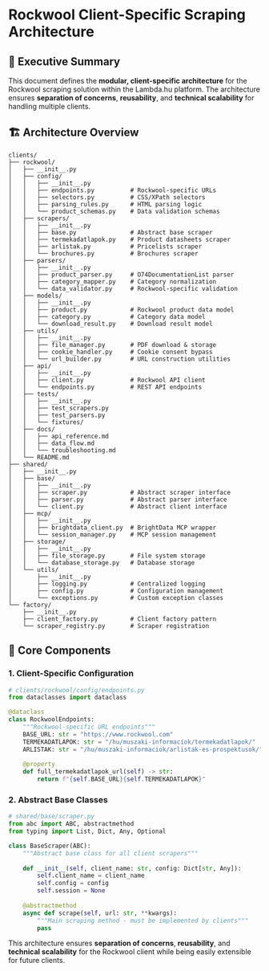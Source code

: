 # Rockwool Client-Specific Scraping Architecture

## 🎯 **Executive Summary**

This document defines the **modular, client-specific architecture** for the Rockwool scraping solution within the Lambda.hu platform. The architecture ensures **separation of concerns**, **reusability**, and **technical scalability** for handling multiple clients.

## 🏗️ **Architecture Overview**

```
clients/
├── rockwool/
│   ├── __init__.py
│   ├── config/
│   │   ├── __init__.py
│   │   ├── endpoints.py          # Rockwool-specific URLs
│   │   ├── selectors.py          # CSS/XPath selectors
│   │   ├── parsing_rules.py      # HTML parsing logic
│   │   └── product_schemas.py    # Data validation schemas
│   ├── scrapers/
│   │   ├── __init__.py
│   │   ├── base.py               # Abstract base scraper
│   │   ├── termekadatlapok.py    # Product datasheets scraper
│   │   ├── arlistak.py           # Pricelists scraper
│   │   └── brochures.py          # Brochures scraper
│   ├── parsers/
│   │   ├── __init__.py
│   │   ├── product_parser.py     # O74DocumentationList parser
│   │   ├── category_mapper.py    # Category normalization
│   │   └── data_validator.py     # Rockwool-specific validation
│   ├── models/
│   │   ├── __init__.py
│   │   ├── product.py            # Rockwool product data model
│   │   ├── category.py           # Category data model
│   │   └── download_result.py    # Download result model
│   ├── utils/
│   │   ├── __init__.py
│   │   ├── file_manager.py       # PDF download & storage
│   │   ├── cookie_handler.py     # Cookie consent bypass
│   │   └── url_builder.py        # URL construction utilities
│   ├── api/
│   │   ├── __init__.py
│   │   ├── client.py             # Rockwool API client
│   │   └── endpoints.py          # REST API endpoints
│   ├── tests/
│   │   ├── __init__.py
│   │   ├── test_scrapers.py
│   │   ├── test_parsers.py
│   │   └── fixtures/
│   ├── docs/
│   │   ├── api_reference.md
│   │   ├── data_flow.md
│   │   └── troubleshooting.md
│   └── README.md
├── shared/
│   ├── __init__.py
│   ├── base/
│   │   ├── __init__.py
│   │   ├── scraper.py            # Abstract scraper interface
│   │   ├── parser.py             # Abstract parser interface
│   │   └── client.py             # Abstract client interface
│   ├── mcp/
│   │   ├── __init__.py
│   │   ├── brightdata_client.py  # BrightData MCP wrapper
│   │   └── session_manager.py    # MCP session management
│   ├── storage/
│   │   ├── __init__.py
│   │   ├── file_storage.py       # File system storage
│   │   └── database_storage.py   # Database storage
│   └── utils/
│       ├── __init__.py
│       ├── logging.py            # Centralized logging
│       ├── config.py             # Configuration management
│       └── exceptions.py         # Custom exception classes
└── factory/
    ├── __init__.py
    ├── client_factory.py         # Client factory pattern
    └── scraper_registry.py       # Scraper registration
```

## 🔧 **Core Components**

### 1. **Client-Specific Configuration**

```python
# clients/rockwool/config/endpoints.py
from dataclasses import dataclass

@dataclass
class RockwoolEndpoints:
    """Rockwool-specific URL endpoints"""
    BASE_URL: str = "https://www.rockwool.com"
    TERMEKADATLAPOK: str = "/hu/muszaki-informaciok/termekadatlapok/"
    ARLISTAK: str = "/hu/muszaki-informaciok/arlistak-es-prospektusok/"
    
    @property
    def full_termekadatlapok_url(self) -> str:
        return f"{self.BASE_URL}{self.TERMEKADATLAPOK}"
```

### 2. **Abstract Base Classes**

```python
# shared/base/scraper.py
from abc import ABC, abstractmethod
from typing import List, Dict, Any, Optional

class BaseScraper(ABC):
    """Abstract base class for all client scrapers"""
    
    def __init__(self, client_name: str, config: Dict[str, Any]):
        self.client_name = client_name
        self.config = config
        self.session = None
    
    @abstractmethod
    async def scrape(self, url: str, **kwargs):
        """Main scraping method - must be implemented by clients"""
        pass
```

This architecture ensures **separation of concerns**, **reusability**, and **technical scalability** for the Rockwool client while being easily extensible for future clients. 